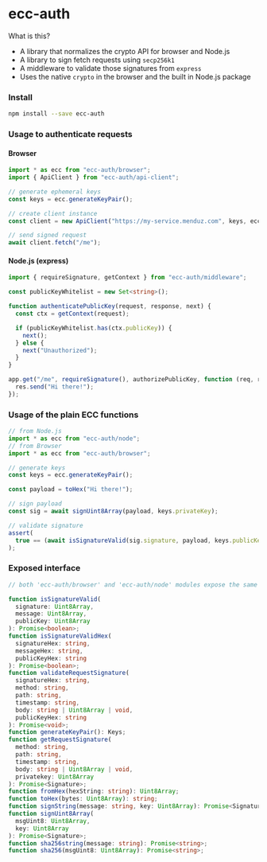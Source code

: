 # ecc-auth

What is this?

- A library that normalizes the crypto API for browser and Node.js
- A library to sign fetch requests using `secp256k1`
- A middleware to validate those signatures from `express`
- Uses the native `crypto` in the browser and the built in Node.js package

### Install

```bash
npm install --save ecc-auth
```

### Usage to authenticate requests

#### Browser

```ts
import * as ecc from "ecc-auth/browser";
import { ApiClient } from "ecc-auth/api-client";

// generate ephemeral keys
const keys = ecc.generateKeyPair();

// create client instance
const client = new ApiClient("https://my-service.menduz.com", keys, ecc);

// send signed request
await client.fetch("/me");
```

#### Node.js (express)

```ts
import { requireSignature, getContext } from "ecc-auth/middleware";

const publicKeyWhitelist = new Set<string>();

function authenticatePublicKey(request, response, next) {
  const ctx = getContext(request);

  if (publicKeyWhitelist.has(ctx.publicKey)) {
    next();
  } else {
    next("Unauthorized");
  }
}

app.get("/me", requireSignature(), authorizePublicKey, function (req, res) {
  res.send("Hi there!");
});
```

### Usage of the plain ECC functions

```ts
// from Node.js
import * as ecc from "ecc-auth/node";
// from Browser
import * as ecc from "ecc-auth/browser";

// generate keys
const keys = ecc.generateKeyPair();

const payload = toHex("Hi there!");

// sign payload
const sig = await signUint8Array(payload, keys.privateKey);

// validate signature
assert(
  true == (await isSignatureValid(sig.signature, payload, keys.publicKey))
);
```

### Exposed interface

```ts
// both 'ecc-auth/browser' and 'ecc-auth/node' modules expose the same interface

function isSignatureValid(
  signature: Uint8Array,
  message: Uint8Array,
  publicKey: Uint8Array
): Promise<boolean>;
function isSignatureValidHex(
  signatureHex: string,
  messageHex: string,
  publicKeyHex: string
): Promise<boolean>;
function validateRequestSignature(
  signatureHex: string,
  method: string,
  path: string,
  timestamp: string,
  body: string | Uint8Array | void,
  publicKeyHex: string
): Promise<void>;
function generateKeyPair(): Keys;
function getRequestSignature(
  method: string,
  path: string,
  timestamp: string,
  body: string | Uint8Array | void,
  privatekey: Uint8Array
): Promise<Signature>;
function fromHex(hexString: string): Uint8Array;
function toHex(bytes: Uint8Array): string;
function signString(message: string, key: Uint8Array): Promise<Signature>;
function signUint8Array(
  msgUint8: Uint8Array,
  key: Uint8Array
): Promise<Signature>;
function sha256string(message: string): Promise<string>;
function sha256(msgUint8: Uint8Array): Promise<string>;
```
